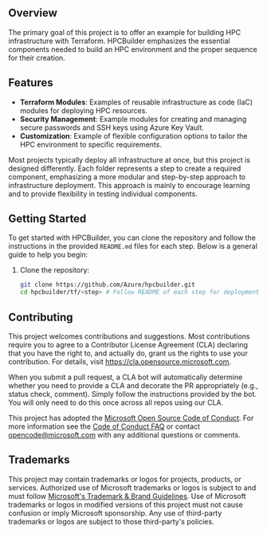 
## Overview

The primary goal of this project is to offer an example for building HPC infrastructure with Terraform. HPCBuilder emphasizes the essential components needed to build an HPC environment and the proper sequence for their creation.  

## Features

- **Terraform Modules**: Examples of reusable infrastructure as code (IaC) modules for deploying HPC resources.
- **Security Management**: Example modules for creating and managing secure passwords and SSH keys using Azure Key Vault.
- **Customization**: Example of flexible configuration options to tailor the HPC environment to specific requirements.

Most projects typically deploy all infrastructure at once, but this project is designed differently. Each folder represents a step to create a required component, emphasizing a more modular and step-by-step approach to infrastructure deployment. This approach is mainly to encourage learning and to provide flexibility in testing individual components. 


## Getting Started

To get started with HPCBuilder, you can clone the repository and follow the instructions in the provided `README.md` files for each step. Below is a general guide to help you begin:

1. Clone the repository:
   ```bash
   git clone https://github.com/Azure/hpcbuilder.git
   cd hpcbuilder/tf/<step> # Follow README of each step for deployment

## Contributing

This project welcomes contributions and suggestions.  Most contributions require you to agree to a
Contributor License Agreement (CLA) declaring that you have the right to, and actually do, grant us
the rights to use your contribution. For details, visit https://cla.opensource.microsoft.com.

When you submit a pull request, a CLA bot will automatically determine whether you need to provide
a CLA and decorate the PR appropriately (e.g., status check, comment). Simply follow the instructions
provided by the bot. You will only need to do this once across all repos using our CLA.

This project has adopted the [Microsoft Open Source Code of Conduct](https://opensource.microsoft.com/codeofconduct/).
For more information see the [Code of Conduct FAQ](https://opensource.microsoft.com/codeofconduct/faq/) or
contact [opencode@microsoft.com](mailto:opencode@microsoft.com) with any additional questions or comments.

## Trademarks

This project may contain trademarks or logos for projects, products, or services. Authorized use of Microsoft 
trademarks or logos is subject to and must follow 
[Microsoft's Trademark & Brand Guidelines](https://www.microsoft.com/en-us/legal/intellectualproperty/trademarks/usage/general).
Use of Microsoft trademarks or logos in modified versions of this project must not cause confusion or imply Microsoft sponsorship.
Any use of third-party trademarks or logos are subject to those third-party's policies.
